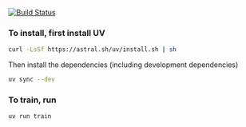 [![Build Status][build-img]][build-url]


### To install, first install UV
```bash
curl -LsSf https://astral.sh/uv/install.sh | sh
```
Then install the dependencies (including development dependencies)
```bash
uv sync --dev
```

### To train, run

```bash
uv run train
```


[build-img]:https://github.com/pfrommerd/nanodiffusion/workflows/pytest-uv/badge.svg
[build-url]:https://github.com/pfrommerd/nanodiffusion/actions?query=workflow%3Apytest-uv
